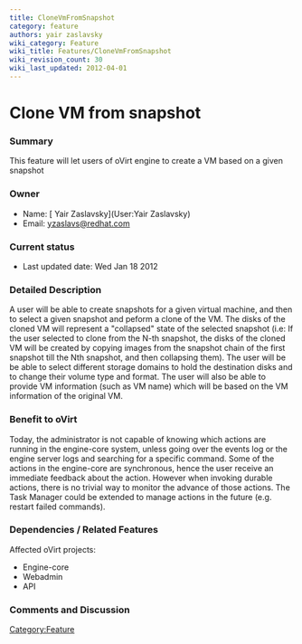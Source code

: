 ```yaml
---
title: CloneVmFromSnapshot
category: feature
authors: yair zaslavsky
wiki_category: Feature
wiki_title: Features/CloneVmFromSnapshot
wiki_revision_count: 30
wiki_last_updated: 2012-04-01
---
```


# Clone VM from snapshot

### Summary

This feature will let users of oVirt engine to create a VM based on a given snapshot

### Owner

*   Name: [ Yair Zaslavsky](User:Yair Zaslavsky)
*   Email: <yzaslavs@redhat.com>

### Current status

*   Last updated date: Wed Jan 18 2012

### Detailed Description

A user will be able to create snapshots for a given virtual machine, and then to select a given snapshot and peform a clone of the VM.
The disks of the cloned VM will represent a "collapsed" state of the selected snapshot
 (i.e: If the user selected to clone from the N-th snapshot, the disks of the cloned VM will be created by copying images from the snapshot chain of the first snapshot till the Nth snapshot, and then collapsing them).
The user will be be able to select different storage domains to hold the destination disks and to change their volume type and format.
The user will also be able to provide VM information (such as VM name) which will be based on the VM information of the original VM.

### Benefit to oVirt

Today, the administrator is not capable of knowing which actions are running in the engine-core system, unless going over the events log or the engine server logs and searching for a specific command. Some of the actions in the engine-core are synchronous, hence the user receive an immediate feedback about the action. However when invoking durable actions, there is no trivial way to monitor the advance of those actions. The Task Manager could be extended to manage actions in the future (e.g. restart failed commands).

### Dependencies / Related Features

Affected oVirt projects:

*   Engine-core
*   Webadmin
*   API

### Comments and Discussion

<Category:Feature>
